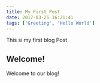 ```yaml
---
title: My First Post
date: 2017-03-25 16:21:41
tags: ['Greeting', 'Hello World']
---
```

This si my first blog Post

## Welcome!

Welcome to our blog!